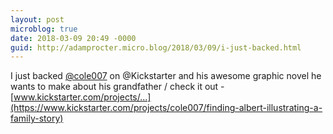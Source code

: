 ```yaml
---
layout: post
microblog: true
date: 2018-03-09 20:49 -0000
guid: http://adamprocter.micro.blog/2018/03/09/i-just-backed.html
---
```

I just backed [@cole007](https://micro.blog/cole007) on @Kickstarter and his awesome graphic novel he wants to make about his grandfather / check it out - [www.kickstarter.com/projects/...](https://www.kickstarter.com/projects/cole007/finding-albert-illustrating-a-family-story)
